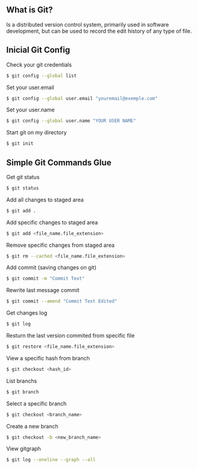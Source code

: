 ## What is Git?

Is a distributed version control system, primarily used in software development, but can be used to record the edit history of any type of file.

## Inicial Git Config

Check your git credentials
```bash
$ git config --global list
```

Set your user.email
```bash
$ git config --global user.email "youremail@exemple.com"
```
Set your user.name
```bash
$ git config --global user.name "YOUR USER NAME"
```

Start git on my directory
```bash
$ git init
```

## Simple Git Commands Glue

Get git status
```bash
$ git status
```

Add all changes to staged area
```bash
$ git add .
```

Add specific changes to staged area
```bash
$ git add <file_name.file_extension>
```

Remove specific changes from staged area
```bash
$ git rm --cached <file_name.file_extension>
```

Add commit (saving changes on git)
```bash
$ git commit -m "Commit Text"
```

Rewrite last message commit
```bash
$ git commit --amend "Commit Text Edited"
```

Get changes log
```bash
$ git log
```

Resturn the last version commited from specific file
```bash
$ git restore <file_name.file_extension>
```

View a specific hash from branch
```bash
$ git checkout <hash_id>
```

List branchs
```bash
$ git branch
```

Select a specific branch
```bash
$ git checkout <branch_name>
```

Create a new branch
```bash
$ git checkout -b <new_branch_name>
```

View gitgraph
```bash
$ git log --oneline --graph --all
```